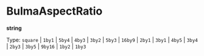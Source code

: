 # BulmaAspectRatio

**string**

Type: `square` | `1by1` | `5by4` | `4by3` | `3by2` | `5by3` | `16by9` | `2by1` | `3by1` | `4by5` | `3by4` | `2by3` | `3by5` | `9by16` | `1by2` | `1by3`
